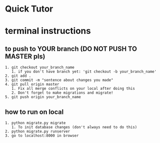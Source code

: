 # Quick Tutor


# terminal instructions
## to push to YOUR branch (DO NOT PUSH TO MASTER pls)
    1. git checkout your_branch_name
       1. if you don't have branch yet: 'git checkout -b your_branch_name'
    2. git add .
    3. git commit -m "sentence about changes you made"
    4. git pull origin master
       1. Fix all merge conflicts on your local after doing this
       2. Don't forget to make migrations and migrate!
    5. git push origin your_branch_name


## how to run on local
    1. python migrate.py migrate
       1. To init database changes (don't always need to do this)
    2. python migrate.py runserver
    3. go to localhost:8000 in browser
